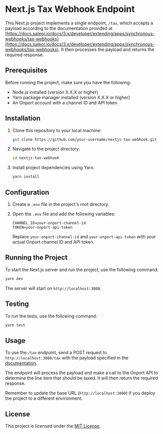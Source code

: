 # Next.js Tax Webhook Endpoint

This Next.js project implements a single endpoint, `/tax`, which accepts a payload according to the documentation provided at [https://docs.saleor.io/docs/3.x/developer/extending/apps/synchronous-webhooks/tax-webhooks](https://docs.saleor.io/docs/3.x/developer/extending/apps/synchronous-webhooks/tax-webhooks). It then processes the payload and returns the required response.

## Prerequisites

Before running the project, make sure you have the following:

-   Node.js installed (version X.X.X or higher)
-   Yarn package manager installed (version X.X.X or higher)
-   An Onport account with a channel ID and API token

## Installation

1. Clone this repository to your local machine:

    ```bash
    git clone https://github.com/your-username/nextjs-tax-webhook.git
    ```

2. Navigate to the project directory:

    ```bash
    cd nextjs-tax-webhook
    ```

3. Install project dependencies using Yarn:

    ```bash
    yarn install
    ```

## Configuration

1. Create a `.env` file in the project's root directory.

2. Open the `.env` file and add the following variables:

    ```plaintext
    CHANNEL_ID=your-onport-channel-id
    TOKEN=your-onport-api-token
    ```

    Replace `your-onport-channel-id` and `your-onport-api-token` with your actual Onport channel ID and API token.

## Running the Project

To start the Next.js server and run the project, use the following command:

```bash
yarn dev
```

The server will start on `http://localhost:3000`.

## Testing

To run the tests, use the following command:

```bash
yarn test
```

## Usage

To use the `/tax` endpoint, send a POST request to `http://localhost:3000/tax` with the payload specified in the [documentation](https://docs.saleor.io/docs/3.x/developer/extending/apps/synchronous-webhooks/tax-webhooks).

The endpoint will process the payload and make a call to the Onport API to determine the line item that should be taxed. It will then return the required response.

Remember to update the base URL (`http://localhost:3000`) if you deploy the project to a different environment.

## License

This project is licensed under the [MIT License](LICENSE).
